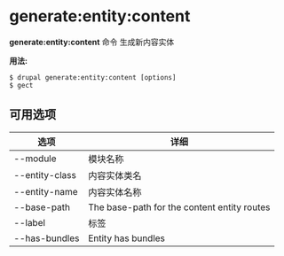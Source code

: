 # generate:entity:content
**generate:entity:content** 命令 生成新内容实体

**用法:**
```
$ drupal generate:entity:content [options] 
$ gect  
```

## 可用选项
选项 | 详细
-------|-------------
--module | 模块名称
--entity-class | 内容实体类名
--entity-name | 内容实体名称
--base-path | The base-path for the content entity routes
--label | 标签
--has-bundles | Entity has bundles
